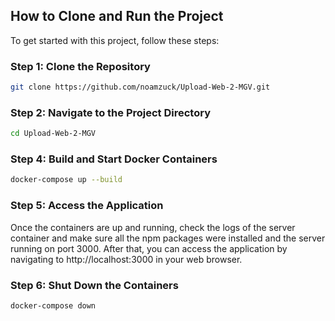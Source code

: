 ## How to Clone and Run the Project

To get started with this project, follow these steps:

### Step 1: Clone the Repository

```bash
git clone https://github.com/noamzuck/Upload-Web-2-MGV.git
```

### Step 2: Navigate to the Project Directory

```bash
cd Upload-Web-2-MGV
```

### Step 4: Build and Start Docker Containers

```bash
docker-compose up --build
```

### Step 5: Access the Application
Once the containers are up and running, check the logs of the server container and make sure all the npm packages were installed and the server running on port 3000. After that, you can access the application by navigating to http://localhost:3000 in your web browser.

### Step 6: Shut Down the Containers

```bash
docker-compose down
```
